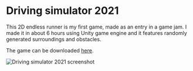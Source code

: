 # Driving simulator 2021

This 2D endless runner is my first game, made as an entry in a game jam. I made it in about 6 hours using Unity game engine and it features randomly generated surroundings and obstacles.

The game can be downloaded [here](https://scheibenwischer.itch.io/driving-simulator-2021).

![Driving simulator 2021 screenshot](https://i.ibb.co/j8mKLgn/driving-simulator-2021-screenshot.png)
